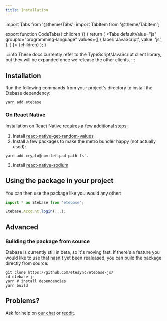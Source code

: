 ```yaml
---
title: Installation
---
```


import Tabs from '@theme/Tabs';
import TabItem from '@theme/TabItem';

export function CodeTabs({ children }) {
    return (
        <Tabs
          defaultValue="js"
          groupId="programming-language"
          values={[
            { label: 'JavaScript', value: 'js', },
          ]
        }>
        {children}
        </Tabs>
    );
}

:::info
These docs currently refer to the TypeScript/JavaScript client library, but they will be expanded once we release the other clients.
:::

## Installation

Run the following commands from your project's directory to install the Etebase dependency:

<CodeTabs>
<TabItem value="js">

```shell
yarn add etebase
```


### On React Native

Installation on React Native requires a few additional steps:

1. Install [react-native-get-random-values](https://github.com/LinusU/react-native-get-random-values)
2. Install a few packages to make the metro bundler happy (not actually used):
```shell
yarn add crypto@npm:leftpad path fs`.
```
3. Install [react-native-sodium](https://github.com/lyubo/react-native-sodium)

</TabItem>
</CodeTabs>


## Using the package in your project

You can then use the package like you would any other:
<CodeTabs>
<TabItem value="js">

```js
import * as Etebase from 'etebase';

Etebase.Account.login(...);
```

</TabItem>
</CodeTabs>

## Advanced

### Building the package from source

Etebase is currently still in beta, so it's moving fast. If there's a feature you would like to use that hasn't yet been realeased, you can build the package directly from source:

<CodeTabs>
<TabItem value="js">

```shell
git clone https://github.com/etesync/etebase-js/
cd etebase-js
yarn # install dependencies
yarn build
```

</TabItem>
</CodeTabs>

## Problems?

Ask for help on [our chat](https://www.etebase.com/community-chat/) or [reddit](https://www.reddit.com/r/EteSync/).
